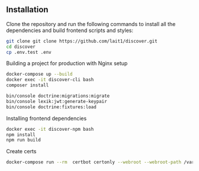 ## Installation
Clone the repository and run the following commands to install all the dependencies and build frontend scripts and styles:
```bash
git clone git clone https://github.com/lait1/discover.git
cd discover
cp .env.test .env
```

Building a project for production with Nginx setup
```bash
docker-compose up --build
docker exec -it discover-cli bash
composer install

bin/console doctrine:migrations:migrate
bin/console lexik:jwt:generate-keypair
bin/console doctrine:fixtures:load
```

Installing frontend dependencies
```bash
docker exec -it discover-npm bash
npm install
npm run build
```

Create certs

```bash
docker-compose run --rm  certbot certonly --webroot --webroot-path /var/www/certbot/ -d domain.com
```